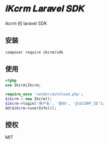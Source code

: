 # 𝒊𝑲𝒄𝒓𝒎 𝑳𝒂𝒓𝒂𝒗𝒆𝒍 𝑺𝑫𝑲

ikcrm 的 laravel SDK

## 安装

```bash
composer require ikcrm/sdk
```
## 使用

```php
<?php
use Ikcrm\Ikcrm;

require_once 'vendor/autoload.php';
$ikcrm = new Ikcrm();
$ikcrm->login('用户名', '密码', '企业CORP_ID');
dd($ikcrm->userInfo());
```

## 授权

MIT